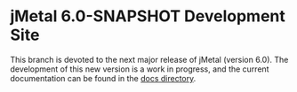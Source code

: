 # jMetal 6.0-SNAPSHOT Development Site

This branch is devoted to the next major release of jMetal (version 6.0). The development of this new version is a work in progress, and the current documentation can be found in the [docs directory](docs/_build/html/index.html).
